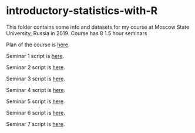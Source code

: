 # introductory-statistics-with-R
This folder contains some info and datasets for my course at Moscow State University, Russia in 2019. Course has 8 1.5 hour seminars

Plan of the course is [here](https://github.com/eldarrak/introductory-statistics-with-R/blob/master/plan.md).

Seminar 1 script is [here](https://github.com/eldarrak/introductory-statistics-with-R/blob/master/seminar_1.md).

Seminar 2 script is [here](https://github.com/eldarrak/introductory-statistics-with-R/blob/master/seminar_2.md).

Seminar 3 script is [here](https://github.com/eldarrak/introductory-statistics-with-R/blob/master/seminar_3.md).

Seminar 4 script is [here](https://github.com/eldarrak/introductory-statistics-with-R/blob/master/seminar_4.md).

Seminar 5 script is [here](https://github.com/eldarrak/introductory-statistics-with-R/blob/master/seminar_5.md).

Seminar 6 script is [here](https://github.com/eldarrak/introductory-statistics-with-R/blob/master/seminar_6.md).

Seminar 7 script is [here](https://github.com/eldarrak/introductory-statistics-with-R/blob/master/seminar_7.md).
